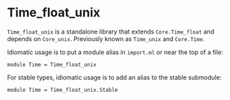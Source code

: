 # Time_float_unix

`Time_float_unix` is a standalone library that extends `Core.Time_float` and
depends on `Core_unix`.  Previously known as `Time_unix` and `Core.Time`.

Idiomatic usage is to put a module alias in `import.ml` or near the
top of a file:

    module Time = Time_float_unix

For stable types, idiomatic usage is to add an alias to the stable
submodule:

    module Time = Time_float_unix.Stable
